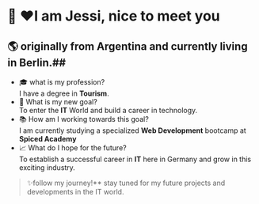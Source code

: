# :wave: ♥I am Jessi, nice to meet you
## :earth_americas: originally from Argentina and currently living in Berlin.##

- :mortar_board: what is my profession?  
    I have a degree in **Tourism**.
 - :dart: What is my new goal?  
   To enter the **IT** World and build a career in technology.
- :books: How am I working towards this goal?  
   I am currently studying a specialized **Web Development** bootcamp at **Spiced Academy**
 - 📈 What do I hope for the future?  
  To establish a successful career in **IT** here in Germany and grow in this exciting industry.
> ✨follow my journey!** stay tuned for my future projects and developments in the IT world.  
  
